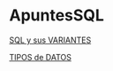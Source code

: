 # ApuntesSQL

[SQL y sus VARIANTES](./SQL_y_sus_variantes.md)

[TIPOS de DATOS](./Tipos_de_datos.md)

